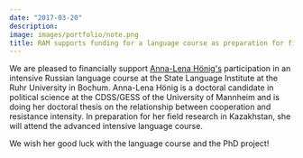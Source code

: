 ```yaml
---
date: "2017-03-20"
description: 
image: images/portfolio/note.png
title: RAM supports funding for a language course as preparation for field research
---
```


We are pleased to financially support [Anna-Lena Hönig's](http://www.sowi.uni-mannheim.de/lspol4/?page_id=2517) participation in an intensive Russian language course at the State Language Institute at the Ruhr University in Bochum.
Anna-Lena Hönig is a doctoral candidate in political science at the CDSS/GESS of the University of Mannheim and is doing her doctoral thesis on the relationship between cooperation and resistance intensity.
In preparation for her field research in Kazakhstan, she will attend the advanced intensive language course.

We wish her good luck with the language course and the PhD project!
